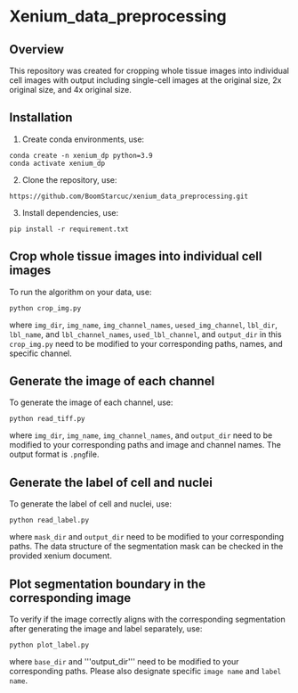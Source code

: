 # Xenium_data_preprocessing

## Overview
This repository was created for cropping whole tissue images into individual cell images with output including single-cell images at the original size, 2x original size, and 4x original size.

## Installation
1. Create conda environments, use:

``` 
conda create -n xenium_dp python=3.9
conda activate xenium_dp
```

2. Clone the repository, use:

``` 
https://github.com/BoomStarcuc/xenium_data_preprocessing.git
```

3. Install dependencies, use:

```
pip install -r requirement.txt
```

## Crop whole tissue images into individual cell images

To run the algorithm on your data, use:

```
python crop_img.py
```

where ```img_dir```, ```img_name```, ```img_channel_names```, ```uesed_img_channel```, ```lbl_dir```, ```lbl_name```, and ```lbl_channel_names```, ```used_lbl_channel```, and ```output_dir``` in this ```crop_img.py``` need to be modified to your corresponding paths, names, and specific channel.

## Generate the image of each channel

To generate the image of each channel, use:

```
python read_tiff.py
```

where ```img_dir```, ```img_name```, ```img_channel_names```, and ```output_dir``` need to be modified to your corresponding paths and image and channel names. The output format is ```.png```file.

## Generate the label of cell and nuclei

To generate the label of cell and nuclei, use:

```
python read_label.py
```

where ```mask_dir``` and ```output_dir``` need to be modified to your corresponding paths. The data structure of the segmentation mask can be checked in the provided xenium document.


## Plot segmentation boundary in the corresponding image

To verify if the image correctly aligns with the corresponding segmentation after generating the image and label separately, use:

```
python plot_label.py
```

where ```base_dir``` and '''output_dir''' need to be modified to your corresponding paths. Please also designate specific ```image name``` and ```label name```.
